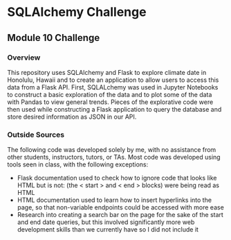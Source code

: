 # SQLAlchemy Challenge

## Module 10 Challenge

### Overview

This repository uses SQLAlchemy and Flask to explore climate date in Honolulu, Hawaii and to create an application to allow users to access this data from a Flask API. First, SQLALchemy was used in Jupyter Notebooks to construct a basic exploration of the data and to plot some of the data with Pandas to view general trends. Pieces of the explorative code were then used while constructing a Flask application to query the database and store desired information as JSON in our API. 

### Outside Sources

The following code was developed solely by me, with no assistance from other students, instructors, tutors, or TAs. Most code was developed using tools seen in class, with the following exceptions:
- Flask documentation used to check how to ignore code that looks like HTML but is not: (the < start > and < end > blocks) were being read as HTML
- HTML documentation used to learn how to insert hyperlinks into the page, so that non-variable endpoints could be accessed with more ease
- Research into creating a search bar on the page for the sake of the start and end date queries, but this involved significantly more web development skills than we currently have so I did not include it   